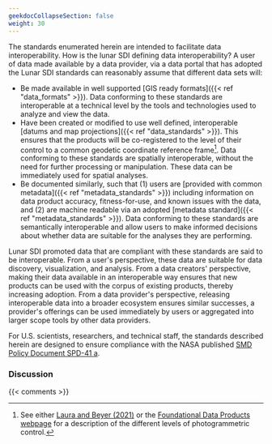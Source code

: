 ```yaml
---
geekdocCollapseSection: false
weight: 30
---
```


The standards enumerated herein are intended to facilitate data interoperability. How is the lunar SDI defining data interoperability? A user of data made available by a data provider, via a data portal that has adopted the Lunar SDI standards can reasonably assume that different data sets will:

- Be made available in well supported [GIS ready formats]({{< ref "data_formats" >}}). Data conforming to these standards are interoperable at a technical level by the tools and technologies used to analyze and view the data.
- Have been created or modified to use well defined, interoperable [datums and map projections]({{< ref "data_standards" >}}). This ensures that the products will be co-registered to the level of their control to a common geodetic coordinate reference frame[^1]. Data conforming to these standards are spatially interoperable, without the need for further processing or manipulation. These data can be immediately used for spatial analyses.
- Be documented similarly, such that (1) users are [provided with common metadata]({{< ref "metadata_standards" >}}) including information on data product accuracy, fitness-for-use, and known issues with the data, and (2) are machine readable via an adopted [metadata standard]({{< ref "metadata_standards" >}}). Data conforming to these standards are semantically interoperable and allow users to make informed decisions about whether data are suitable for the analyses they are performing. 
 
Lunar SDI promoted data that are compliant with these standards are said to be interoperable. From a user's perspective, these data are suitable for data discovery, visualization, and analysis. From a data creators' perspective, making their data available in an interoperable way ensures that new products can be used with the corpus of existing products, thereby increasing adoption. From a data provider's perspective, releasing interoperable data into a broader ecosystem ensures similar successes, a provider's offerings can be used immediately by users or aggregated into larger scope tools by other data providers.

For U.S. scientists, researchers, and technical staff, the standards described herein are designed to ensure compliance with the NASA published [SMD Policy Document SPD-41 a](https://science.nasa.gov/science-red/s3fs-public/atoms/files/SMD-information-policy-SPD-41a.pdf).



[^1]: See either [Laura and Beyer (2021)](https://iopscience.iop.org/article/10.3847/PSJ/abcb94) or the [Foundational Data Products webpage](https://fdp.astrogeology.usgs.gov/fdp/about/) for a description of the different levels of photogrammetric control.

### Discussion

{{< comments >}}